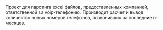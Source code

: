 Проект для парсинга excel файлов, предоставленных компанией, ответственной за voip-телефонию. Производит расчет и вывод количество новых номеров телефонов, позвонивших за последние n-месяцев.
